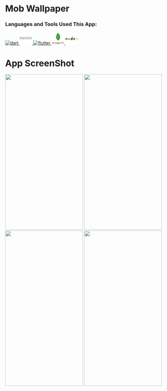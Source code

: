 # Mob Wallpaper
<p align="left">
</p>

<h3 align="left">Languages and Tools Used This App:</h3>
<p align="left"> <a href="https://dart.dev" target="_blank" rel="noreferrer"> <img src="https://www.vectorlogo.zone/logos/dartlang/dartlang-icon.svg" alt="dart" width="40" height="40"/> </a> <a href="https://expressjs.com" target="_blank" rel="noreferrer"> <img src="https://raw.githubusercontent.com/devicons/devicon/master/icons/express/express-original-wordmark.svg" alt="express" width="40" height="40"/> </a> <a href="https://flutter.dev" target="_blank" rel="noreferrer"> <img src="https://www.vectorlogo.zone/logos/flutterio/flutterio-icon.svg" alt="flutter" width="40" height="40"/> </a> <a href="https://www.mongodb.com/" target="_blank" rel="noreferrer"> <img src="https://raw.githubusercontent.com/devicons/devicon/master/icons/mongodb/mongodb-original-wordmark.svg" alt="mongodb" width="40" height="40"/> </a> <a href="https://nodejs.org" target="_blank" rel="noreferrer"> <img src="https://raw.githubusercontent.com/devicons/devicon/master/icons/nodejs/nodejs-original-wordmark.svg" alt="nodejs" width="40" height="40"/> </a> </p>

# App ScreenShot
 <p float="left">
    <img src="https://github.com/desai-rohit/mob-wallpaper/assets/76545854/a5adae25-6790-4ce0-81e1-1e1c6a44c271" width="250" height="500" />
  <img src="https://github.com/desai-rohit/mob-wallpaper/assets/76545854/d5c21161-ba9c-46ed-9bfd-79ade64c74ac" width="250" height="500" />
  <img src="https://github.com/desai-rohit/mob-wallpaper/assets/76545854/7a4d60ff-2beb-4af7-bd43-ca954d4709bd" width="250" height="500" /> 
  <img src="https://github.com/desai-rohit/mob-wallpaper/assets/76545854/fcab43f8-ad0b-48d2-83fc-05c94b553381" width="250" height="500" />
 </p>

